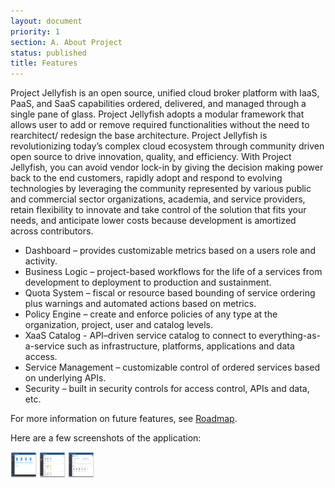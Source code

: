 ```yaml
---
layout: document
priority: 1
section: A. About Project
status: published
title: Features
---
```


Project Jellyfish is an open source, unified cloud broker platform with IaaS, PaaS, and SaaS capabilities ordered, delivered, and managed through a single pane of glass.  Project Jellyfish adopts a modular framework that allows user to add or remove required functionalities without the need to rearchitect/ redesign the base architecture.  Project Jellyfish is revolutionizing today’s complex cloud ecosystem through community driven open source to drive innovation, quality, and efficiency. With Project Jellyfish, you can avoid vendor lock-in by giving the decision making power back to the end customers, rapidly adopt and respond to evolving technologies by leveraging the community represented by various public and commercial sector organizations, academia, and service providers, retain flexibility to innovate and take control of the solution that fits your needs, and anticipate lower costs because development is amortized across contributors.

* Dashboard – provides customizable metrics based on a users role and activity.
* Business Logic – project-based workflows for the life of a services from development to deployment to production and sustainment.
* Quota System – fiscal or resource based bounding of service ordering plus warnings and automated actions based on metrics.
* Policy Engine – create and enforce policies of any type at the organization, project, user and catalog levels.
* XaaS Catalog - API–driven service catalog to connect to everything-as-a-service such as infrastructure, platforms, applications and data access.
* Service Management – customizable control of ordered services based on underlying APIs.
* Security – built in security controls for access control, APIs and data, etc.

For more information on future features, see [Roadmap](http://www.projectjellyfish.org/documentation/about-project/roadmap).

Here are a few screenshots of the application:

<img src="/assets/screenshots/web/web1.png" alt="Screenshot 1" height="42" width="42">
<img src="/assets/screenshots/web/web2.png" alt="Screenshot 2" height="42" width="42">
<img src="/assets/screenshots/web/web3.png" alt="Screenshot 3" height="42" width="42">
